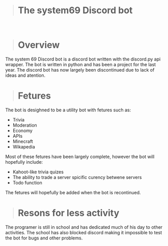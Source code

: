 ># The system69 Discord bot

<br>

># Overview

The system 69 Discord bot is a discord bot written with the discord.py api wrapper. The bot is written in python and has been a project for the last year. The discord bot has now largely been discontinued due to lack of ideas and atention.

># Fetures

The bot is desighned to be a utility bot with fetures such as:
 * Trivia
 * Moderation
 * Economy
 * APIs
 * Minecraft
 * Wikapedia

Most of these fetures have been largely complete, however the bot will hopefully include:
 * Kahoot-like trivia quizes
 * The ability to trade a server spicific curency betwene servers
 * Todo function

The fetures will hopefully be added when the bot is recontinued.

># Resons for less activity

The programer is still in school and has dedicated much of his day to other activities. The school has also blocked discord making it impossible to test the bot for bugs and other problems.
